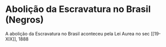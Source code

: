 # Abolição da Escravatura no Brasil (Negros)

A abolição da Escravatura no Brasil aconteceu pela Lei Aurea no sec [[19-XIX]], 1888 
